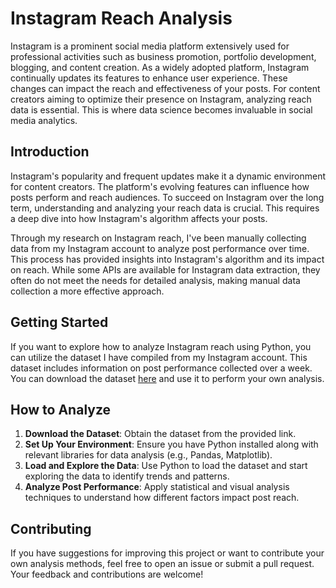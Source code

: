 # Instagram Reach Analysis

Instagram is a prominent social media platform extensively used for professional activities such as business promotion, portfolio development, blogging, and content creation. As a widely adopted platform, Instagram continually updates its features to enhance user experience. These changes can impact the reach and effectiveness of your posts. For content creators aiming to optimize their presence on Instagram, analyzing reach data is essential. This is where data science becomes invaluable in social media analytics.

## Introduction

Instagram's popularity and frequent updates make it a dynamic environment for content creators. The platform's evolving features can influence how posts perform and reach audiences. To succeed on Instagram over the long term, understanding and analyzing your reach data is crucial. This requires a deep dive into how Instagram's algorithm affects your posts.

Through my research on Instagram reach, I've been manually collecting data from my Instagram account to analyze post performance over time. This process has provided insights into Instagram's algorithm and its impact on reach. While some APIs are available for Instagram data extraction, they often do not meet the needs for detailed analysis, making manual data collection a more effective approach.

## Getting Started

If you want to explore how to analyze Instagram reach using Python, you can utilize the dataset I have compiled from my Instagram account. This dataset includes information on post performance collected over a week. You can download the dataset [here](<link-to-dataset>) and use it to perform your own analysis.

## How to Analyze

1. **Download the Dataset**: Obtain the dataset from the provided link.
2. **Set Up Your Environment**: Ensure you have Python installed along with relevant libraries for data analysis (e.g., Pandas, Matplotlib).
3. **Load and Explore the Data**: Use Python to load the dataset and start exploring the data to identify trends and patterns.
4. **Analyze Post Performance**: Apply statistical and visual analysis techniques to understand how different factors impact post reach.

## Contributing

If you have suggestions for improving this project or want to contribute your own analysis methods, feel free to open an issue or submit a pull request. Your feedback and contributions are welcome!


